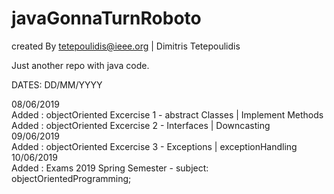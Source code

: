 # javaGonnaTurnRoboto
created By tetepoulidis@ieee.org | Dimitris Tetepoulidis

Just another repo with java code.

DATES: DD/MM/YYYY

08/06/2019 <br> 
	Added : objectOriented Excercise 1 - abstract Classes | Implement Methods <br>
	Added : objectOriented Excercise 2 - Interfaces | Downcasting <br>
09/06/2019 <br>
	Added : objectOriented Excercise 3 - Exceptions | exceptionHandling<br>
10/06/2019 <br>
	Added : Exams 2019 Spring Semester - subject: objectOrientedProgramming;<br>
